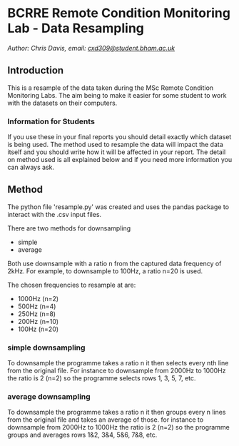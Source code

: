 # BCRRE Remote Condition Monitoring Lab - Data Resampling
*Author: Chris Davis, email: cxd309@student.bham.ac.uk*

## Introduction
This is a resample of the data taken during the MSc Remote Condition Monitoring Labs.
The aim being to make it easier for some student to work with the datasets on their
computers.

### Information for Students
If you use these in your final reports you should detail exactly which dataset is being
used. The method used to resample the data will impact the data itself and you should
write how it will be affected in your report. The detail on method used is all explained
below and if you need more information you can always ask.

## Method
The python file 'resample.py' was created and uses the pandas package to interact 
with the .csv input files.

There are two methods for downsampling
* simple
* average

Both use downsample with a ratio n from the captured data frequency of 2kHz.
For example, to downsample to 100Hz, a ratio n=20 is used.

The chosen frequencies to resample at are:
* 1000Hz (n=2)
* 500Hz  (n=4)
* 250Hz  (n=8)
* 200Hz  (n=10)
* 100Hz  (n=20)

### simple downsampling

To downsample the programme takes a ratio n 
it then selects every nth line from the original file.
For instance to downsample from 2000Hz to 1000Hz
the ratio is 2 (n=2) so the programme selects rows 1, 3, 5, 7, etc.

### average downsampling
To downsample the programme takes a ratio n 
it then groups every n lines from the original file
and takes an average of those.
for instance to downsample from 2000Hz to 1000Hz
the ratio is 2 (n=2) so the programme groups and averages
rows 1&2, 3&4, 5&6, 7&8, etc.

